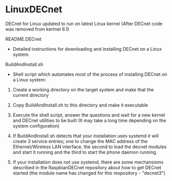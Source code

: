# LinuxDECnet
DECnet for Linux updated to run on latest Linux kernel (After DECnet code was removed from kertnel 6.1)


README.DECnet

  - Detailed instructions for downloading and installing DECnet on a Linux system.
  
  
BuildAndInstall.sh

  - Shell script which automates most of the process of installing DECnet on a Linux system:
  
  1. Create a working directory on the target system and make that the current directory
  
  2. Copy BuildAndInstall.sh to this directory and make it executable
  
  3. Execute the shell script, answer the questions and wait for a new kernel and DECnet utilities to be built
     (It may take a long time depending on the system configuration)

  4. If BuildAndInstall.sh detects that your installation uses systemd it will create 3 service entries;
     one to change the MAC address of the Ethernet/Wireless LAN interface, the second to load the decnet modules and start it running
     and the third to start the phone daemon running.

  6. If your installation does not use systemd, there are some mechansisms described in the RaspbianDECnet repository about how to get DECnet started (the module name has changed for this respository - "decnet3")
